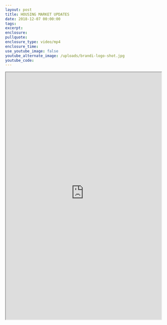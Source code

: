 ```yaml
---
layout: post
title: HOUSING MARKET UPDATES
date: 2018-12-07 00:00:00
tags:
excerpt:
enclosure:
pullquote:
enclosure_type: video/mp4
enclosure_time:
use_youtube_image: false
youtube_alternate_image: /uploads/brandi-logo-shot.jpg
youtube_code:
---
```


<iframe src="https://www.simplifyingthemarket.com/?a=360843-5a01dae6d4383ad4df8857368ad6a851&amp;iframe" scrolling="yes" frameborder="1" marginheight="0px" marginwidth="0px" height="800px" width="100%" allowfullscreen=""></iframe>